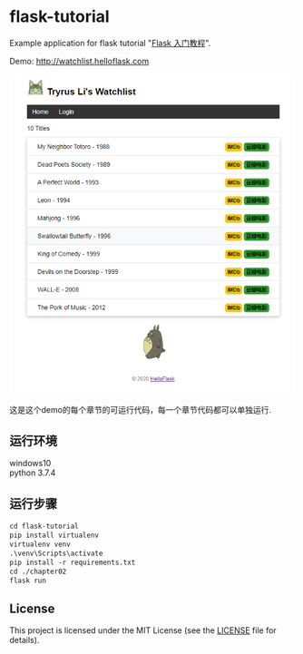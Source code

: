 # flask-tutorial

Example application for flask tutorial "[Flask 入门教程](http://helloflask.com/tutorial)".

Demo: http://watchlist.helloflask.com

![avatar](Screenshot.png)

这是这个demo的每个章节的可运行代码，每一个章节代码都可以单独运行.

## 运行环境
windows10   
python 3.7.4 


## 运行步骤
```
cd flask-tutorial
pip install virtualenv
virtualenv venv
.\venv\Scripts\activate
pip install -r requirements.txt
cd ./chapter02
flask run
```


## License

This project is licensed under the MIT License (see the
[LICENSE](LICENSE) file for details).

